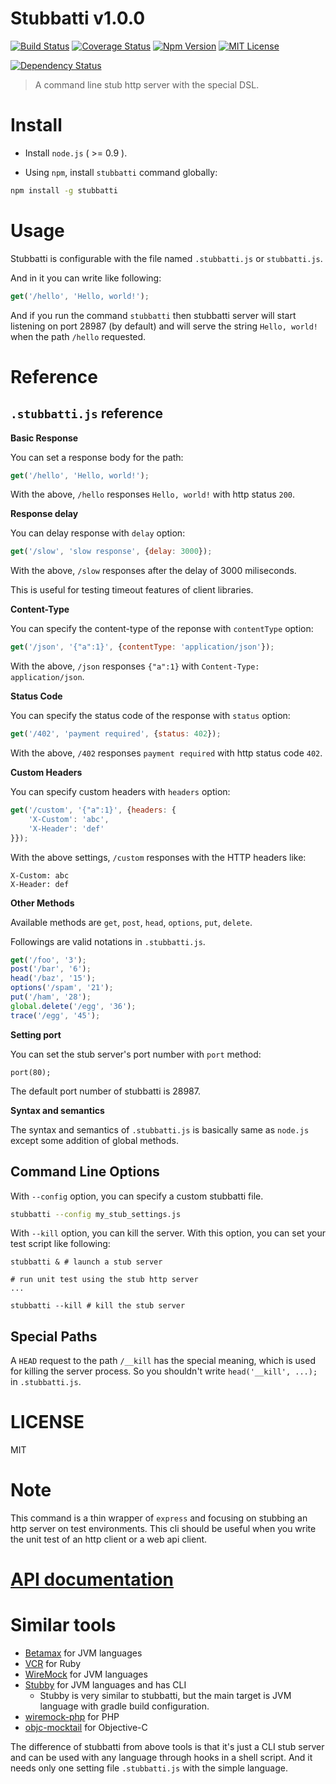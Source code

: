 # Stubbatti v1.0.0

[![Build Status](https://img.shields.io/travis/kt3k/stubbatti.svg?style=flat)](https://travis-ci.org/kt3k/stubbatti)
[![Coverage Status](https://img.shields.io/coveralls/kt3k/stubbatti.svg?style=flat)](https://coveralls.io/r/kt3k/stubbatti?branch=master)
[![Npm Version](https://img.shields.io/npm/v/stubbatti.svg?style=flat)](https://www.npmjs.org/package/stubbatti)
[![MIT License](http://img.shields.io/badge/license-mit-blue.svg?style=flat)](https://github.com/kt3k/stubbatti/blob/master/LICENSE)

[![Dependency Status](https://david-dm.org/kt3k/stubbatti.svg?style=flat)](https://david-dm.org/kt3k/stubbatti)

> A command line stub http server with the special DSL.

# Install

- Install `node.js` ( >= 0.9 ).

- Using `npm`, install `stubbatti` command globally:

```bash
npm install -g stubbatti
```

# Usage

Stubbatti is configurable with the file named `.stubbatti.js` or `stubbatti.js`.

And in it you can write like following:

```js
get('/hello', 'Hello, world!');
```

And if you run the command `stubbatti` then stubbatti server will start listening on port 28987 (by default) and will serve the string `Hello, world!` when the path `/hello` requested.

# Reference

## `.stubbatti.js` reference

**Basic Response**

You can set a response body for the path:

```js
get('/hello', 'Hello, world!');
```

With the above, `/hello` responses `Hello, world!` with http status `200`.

**Response delay**

You can delay response with `delay` option:

```js
get('/slow', 'slow response', {delay: 3000});
```

With the above, `/slow` responses after the delay of 3000 miliseconds.

This is useful for testing timeout features of client libraries.

**Content-Type**

You can specify the content-type of the reponse with `contentType` option:

```js
get('/json', '{"a":1}', {contentType: 'application/json'});
```

With the above, `/json` responses `{"a":1}` with `Content-Type: application/json`.

**Status Code**

You can specify the status code of the response with `status` option:

```js
get('/402', 'payment required', {status: 402});
```

With the above, `/402` responses `payment required` with http status code `402`.

**Custom Headers**

You can specify custom headers with `headers` option:

```js
get('/custom', '{"a":1}', {headers: {
    'X-Custom': 'abc',
    'X-Header': 'def'
}});
```

With the above settings, `/custom` responses with the HTTP headers like:

```
X-Custom: abc
X-Header: def
```

**Other Methods**

Available methods are `get`, `post`, `head`, `options`, `put`, `delete`.

Followings are valid notations in `.stubbatti.js`.

```js
get('/foo', '3');
post('/bar', '6');
head('/baz', '15');
options('/spam', '21');
put('/ham', '28');
global.delete('/egg', '36');
trace('/egg', '45');
```

**Setting port**

You can set the stub server's port number with `port` method:

```
port(80);
```

The default port number of stubbatti is 28987.

**Syntax and semantics**

The syntax and semantics of `.stubbatti.js` is basically same as `node.js` except some addition of global methods.

## Command Line Options

With `--config` option, you can specify a custom stubbatti file.

```bash
stubbatti --config my_stub_settings.js
```

With `--kill` option, you can kill the server. With this option, you can set your test script like following:

```
stubbatti & # launch a stub server

# run unit test using the stub http server
...

stubbatti --kill # kill the stub server
```

## Special Paths

A `HEAD` request to the path `/__kill` has the special meaning, which is used for killing the server process. So you shouldn't write `head('__kill', ...);` in `.stubbatti.js`.

# LICENSE

MIT

# Note

This command is a thin wrapper of `express` and focusing on stubbing an http server on test environments. This cli should be useful when you write the unit test of an http client or a web api client.

# [API documentation](http://kt3k.github.io/stubbatti/doc/v1.0.0/)

# Similar tools

- [Betamax](https://github.com/robfletcher/betamax) for JVM languages
- [VCR](https://github.com/vcr/vcr) for Ruby
- [WireMock](https://github.com/tomakehurst/wiremock) for JVM languages
- [Stubby](https://github.com/azagniotov/stubby4j) for JVM languages and has CLI
  - Stubby is very similar to stubbatti, but the main target is JVM language with gradle build configuration.
- [wiremock-php](https://github.com/rowanhill/wiremock-php) for PHP
- [objc-mocktail](https://github.com/square/objc-mocktail) for Objective-C

The difference of stubbatti from above tools is that it's just a CLI stub server and can be used with any language through hooks in a shell script.
And it needs only one setting file `.stubbatti.js` with the simple language.
